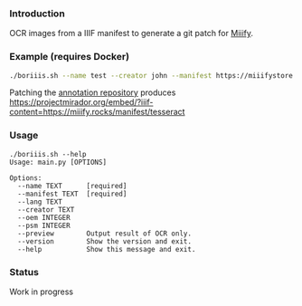 ### Introduction

OCR images from a IIIF manifest to generate a git patch for [Miiify](https://github.com/nationalarchives/miiify).

### Example (requires Docker)

```bash
./boriiis.sh --name test --creator john --manifest https://miiifystore.s3.eu-west-2.amazonaws.com/iiif/ocrtest.json
```

Patching the [annotation repository](https://github.com/jptmoore/annotations) produces https://projectmirador.org/embed/?iiif-content=https://miiify.rocks/manifest/tesseract


### Usage

```
./boriiis.sh --help
Usage: main.py [OPTIONS]

Options:
  --name TEXT      [required]
  --manifest TEXT  [required]
  --lang TEXT
  --creator TEXT
  --oem INTEGER
  --psm INTEGER
  --preview        Output result of OCR only.
  --version        Show the version and exit.
  --help           Show this message and exit.
```

### Status

Work in progress
